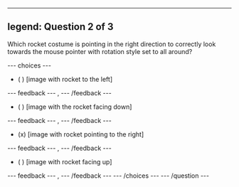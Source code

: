 
---
legend: Question 2 of 3
---

Which rocket costume is pointing in the right direction to correctly look towards the mouse pointer with rotation style set to all around?

--- choices ---

- ( ) [image with rocket to the left]

 --- feedback ---
,
 --- /feedback ---
- ( ) [image with the rocket facing down]

 --- feedback ---
,
 --- /feedback ---
- (x) [image with rocket pointing to the right]

 --- feedback ---
,
 --- /feedback ---
- ( ) [image with rocket facing up]

 --- feedback ---
,
 --- /feedback ---
--- /choices ---
--- /question ---